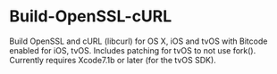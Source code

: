 # Build-OpenSSL-cURL
Build OpenSSL and cURL (libcurl) for OS X, iOS and tvOS with Bitcode enabled for iOS, tvOS.  Includes patching for tvOS to not use fork(). Currently requires Xcode7.1b or later (for the tvOS SDK).
